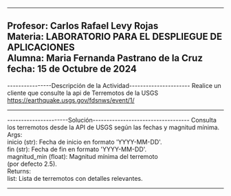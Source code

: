 -----------------------------------------------------------------
Profesor: Carlos Rafael Levy Rojas				
Materia: LABORATORIO PARA EL DESPLIEGUE DE APLICACIONES		
Alumna: Maria Fernanda Pastrano de la Cruz			
fecha: 15 de Octubre de 2024					
-----------------------------------------------------------------

----------------Descripción de la Actividad----------------------
Realice un cliente que consulte la api de Terremotos de la USGS
https://earthquake.usgs.gov/fdsnws/event/1/
_________________________________________________________________

----------------------Solución-----------------------------------
Consulta los terremotos desde la API de USGS según las fechas y	
magnitud mínima.								
    Args:							
	inicio (str): Fecha de inicio en formato 'YYYY-MM-DD'.	
	fin (str): Fecha de fin en formato 'YYYY-MM-DD'.	
	magnitud_min (float): Magnitud mínima del terremoto 	
	(por defecto 2.5).								
    Returns:							
        list: Lista de terremotos con detalles relevantes.	
________________________________________________________________
